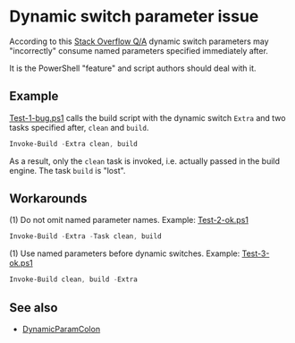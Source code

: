 # Dynamic switch parameter issue

[Stack Overflow Q/A]: https://stackoverflow.com/q/25560038/323582

According to this [Stack Overflow Q/A] dynamic switch parameters may
"incorrectly" consume named parameters specified immediately after.

It is the PowerShell "feature" and script authors should deal with it.

## Example

[Test-1-bug.ps1](Test-1-bug.ps1) calls the build script with the dynamic switch
`Extra` and two tasks specified after, `clean` and `build`.

```powershell
Invoke-Build -Extra clean, build
```

As a result, only the `clean` task is invoked, i.e. actually passed in the
build engine. The task `build` is "lost".

## Workarounds

(1) Do not omit named parameter names.
Example: [Test-2-ok.ps1](Test-2-ok.ps1)

```powershell
Invoke-Build -Extra -Task clean, build
```

(1) Use named parameters before dynamic switches.
Example: [Test-3-ok.ps1](Test-3-ok.ps1)

```powershell
Invoke-Build clean, build -Extra
```

## See also

- [DynamicParamColon](../DynamicParamColon/README.md)
